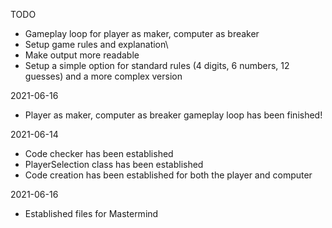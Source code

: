 TODO
- Gameplay loop for player as maker, computer as breaker
- Setup game rules and explanation\
- Make output more readable
- Setup a simple option for standard rules (4 digits, 6 numbers, 12 guesses) and a more complex version

2021-06-16
- Player as maker, computer as breaker gameplay loop has been finished!

2021-06-14
- Code checker has been established
- PlayerSelection class has been established
- Code creation has been established for both the player and computer

2021-06-16
- Established files for Mastermind